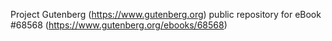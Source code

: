 Project Gutenberg (https://www.gutenberg.org) public repository for
eBook #68568 (https://www.gutenberg.org/ebooks/68568)
